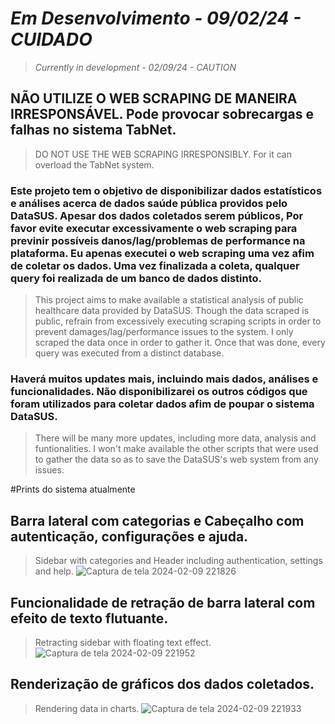 # *Em Desenvolvimento - 09/02/24 - CUIDADO*
> *Currently in development - 02/09/24 - CAUTION*

## NÃO UTILIZE O WEB SCRAPING DE MANEIRA IRRESPONSÁVEL. Pode provocar sobrecargas e falhas no sistema TabNet.
> DO NOT USE THE WEB SCRAPING IRRESPONSIBLY. For it can overload the TabNet system.

### Este projeto tem o objetivo de disponibilizar dados estatísticos e análises acerca de dados saúde pública providos pelo DataSUS. Apesar dos dados coletados serem públicos, Por favor evite executar excessivamente o web scraping para previnir possíveis danos/lag/problemas de performance na plataforma. Eu apenas executei o web scraping uma vez afim de coletar os dados. Uma vez finalizada a coleta, qualquer query foi realizada de um banco de dados distinto.
> This project aims to make available a statistical analysis of public healthcare data provided by DataSUS. Though the data scraped is public, refrain from excessively executing scraping scripts in order to prevent damages/lag/performance issues to the system. I only scraped the data once in order to gather it. Once that was done, every query was executed from a distinct database.

### Haverá muitos updates mais, incluindo mais dados, análises e funcionalidades. Não disponibilizarei os outros códigos que foram utilizados para coletar dados afim de poupar o sistema DataSUS.
> There will be many more updates, including more data, analysis and funtionalities. I won't make available the other scripts that were used to gather the data so as to save the DataSUS's web system from any issues.

#Prints do sistema atualmente
## Barra lateral com categorias e Cabeçalho com autenticação, configurações e ajuda.
> Sidebar with categories and Header including authentication, settings and help.
![Captura de tela 2024-02-09 221826](https://github.com/TarsoLucas/DataSUS_Statistical_Analysis/assets/95001225/2fa34483-01a6-4d08-9f32-2a6a0f1d2b0f)
## Funcionalidade de retração de barra lateral com efeito de texto flutuante.
> Retracting sidebar with floating text effect.
![Captura de tela 2024-02-09 221952](https://github.com/TarsoLucas/DataSUS_Statistical_Analysis/assets/95001225/0e1094f4-9d88-4911-8611-44fa940b025b)
## Renderização de gráficos dos dados coletados.
> Rendering data in charts.
![Captura de tela 2024-02-09 221933](https://github.com/TarsoLucas/DataSUS_Statistical_Analysis/assets/95001225/2231405f-091a-4592-bf7d-be9cb5d1d217)
